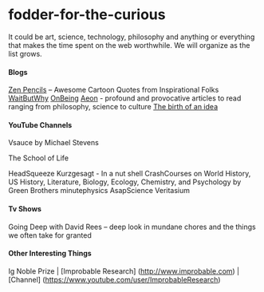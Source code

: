 # fodder-for-the-curious
It could be art, science, technology, philosophy and anything or everything that makes the time spent on the web worthwhile.
We will organize as the list grows.

#### Blogs
[Zen Pencils](zenpencils.com) – Awesome Cartoon Quotes from Inspirational Folks
[WaitButWhy](waitbutwhy.com)
[OnBeing](onbeing.org)
[Aeon](http://aeon.co/magazine/) - profound and provocative articles to read ranging from philosophy, science to culture
[The birth of an idea](http://birthofidea.ist.utl.pt/#home) 

#### YouTube Channels
Vsauce by Michael Stevens

The School of Life

HeadSqueeze
Kurzgesagt - In a nut shell
CrashCourses on World History, US History, Literature, Biology,  Ecology, Chemistry, and Psychology by Green Brothers
minutephysics
AsapScience
Veritasium

#### Tv Shows
Going Deep with David Rees – deep look in mundane chores and the things we often take for granted

#### Other Interesting Things
Ig Noble Prize | [Improbable Research] (http://www.improbable.com) | [Channel] (https://www.youtube.com/user/ImprobableResearch)
